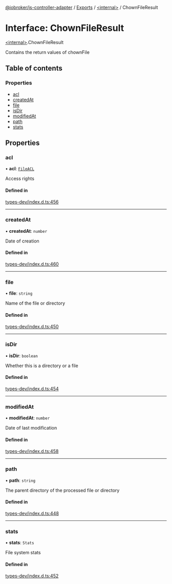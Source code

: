[@iobroker/js-controller-adapter](../README.md) / [Exports](../modules.md) / [\<internal\>](../modules/internal_.md) / ChownFileResult

# Interface: ChownFileResult

[\<internal\>](../modules/internal_.md).ChownFileResult

Contains the return values of chownFile

## Table of contents

### Properties

- [acl](internal_.ChownFileResult.md#acl)
- [createdAt](internal_.ChownFileResult.md#createdat)
- [file](internal_.ChownFileResult.md#file)
- [isDir](internal_.ChownFileResult.md#isdir)
- [modifiedAt](internal_.ChownFileResult.md#modifiedat)
- [path](internal_.ChownFileResult.md#path)
- [stats](internal_.ChownFileResult.md#stats)

## Properties

### acl

• **acl**: [`FileACL`](internal_.FileACL.md)

Access rights

#### Defined in

[types-dev/index.d.ts:456](https://github.com/ioBroker/ioBroker.js-controller/blob/72e34be5c/packages/types-dev/index.d.ts#L456)

___

### createdAt

• **createdAt**: `number`

Date of creation

#### Defined in

[types-dev/index.d.ts:460](https://github.com/ioBroker/ioBroker.js-controller/blob/72e34be5c/packages/types-dev/index.d.ts#L460)

___

### file

• **file**: `string`

Name of the file or directory

#### Defined in

[types-dev/index.d.ts:450](https://github.com/ioBroker/ioBroker.js-controller/blob/72e34be5c/packages/types-dev/index.d.ts#L450)

___

### isDir

• **isDir**: `boolean`

Whether this is a directory or a file

#### Defined in

[types-dev/index.d.ts:454](https://github.com/ioBroker/ioBroker.js-controller/blob/72e34be5c/packages/types-dev/index.d.ts#L454)

___

### modifiedAt

• **modifiedAt**: `number`

Date of last modification

#### Defined in

[types-dev/index.d.ts:458](https://github.com/ioBroker/ioBroker.js-controller/blob/72e34be5c/packages/types-dev/index.d.ts#L458)

___

### path

• **path**: `string`

The parent directory of the processed file or directory

#### Defined in

[types-dev/index.d.ts:448](https://github.com/ioBroker/ioBroker.js-controller/blob/72e34be5c/packages/types-dev/index.d.ts#L448)

___

### stats

• **stats**: `Stats`

File system stats

#### Defined in

[types-dev/index.d.ts:452](https://github.com/ioBroker/ioBroker.js-controller/blob/72e34be5c/packages/types-dev/index.d.ts#L452)

